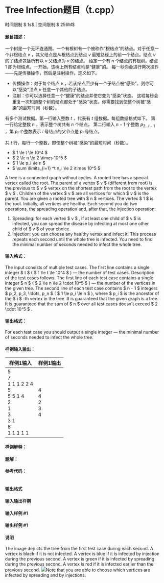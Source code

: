 
# Tree Infection题目（t.cpp）
时间限制 $ 1s$   |   空间限制 $ 256M$

#### 题目描述：

一个树是一个无环连通图。一个有根树有一个被称作“根结点”的结点。对于任意一个非根结点 $v$ ，其父结点是从根结点到结点 $v$ 最短路径上的前一个结点。结点 $v$ 的子结点包括所有以 $v$ 父结点为 $v$ 的结点。
给定一个有 $n$ 个结点的有根树。结点 $1$ 即为根结点。一开始，该树上所有结点均是“健康”的。
每一秒你会进行两次操作——先是传播操作，然后是注射操作，定义如下。

- 传播操作：对于每个结点 $v$ ，若该结点至少有一个子结点被“感染”，则你可以“感染”顶点 $v$ 任意一个其他的子结点。
- 注射：你可以选择任意一个“健康”的结点并使它变为“感染”状态。
    这程每秒会重复一次知道整个树的结点都处于“感染”状态。你需要找到使整个树被“感染”的最短时间（秒数）。



有多个测试数据。第一行输入整数 $t$ ，代表有 $t$ 组数据。每组数据格式如下。
第一行给定整数 $n$ ，表示整个树共有 $n$ 个结点。
第二行输入 $n-1$ 个整数 $p_{2...i-1}$ ，第 $p_i$ 个整数表示 $i$ 号结点的父节点是 $p_i$ 号结点。



共 $t$ 行，每行一个整数，即使整个树被“感染”的最短时间（秒数）。



- $ 1 \le t \le 10^4 $
- $ 2 \le n \le 2 \times 10^5 $
- $ 1 \le p_i \le n $
- $ \sum \limits_{i=1} ^t n_i \le 2 \times 10^5 $



A tree is a connected graph without cycles. A rooted tree has a special vertex called the root. The parent of a vertex $ v $ (different from root) is the previous to $ v $ vertex on the shortest path from the root to the vertex $ v $ . Children of the vertex $ v $ are all vertices for which $ v $ is the parent.
You are given a rooted tree with $ n $ vertices. The vertex $ 1 $ is the root. Initially, all vertices are healthy.
Each second you do two operations, the spreading operation and, after that, the injection operation:

1. Spreading: for each vertex $ v $ , if at least one child of $ v $ is infected, you can spread the disease by infecting at most one other child of $ v $ of your choice.
2. Injection: you can choose any healthy vertex and infect it.
    This process repeats each second until the whole tree is infected. You need to find the minimal number of seconds needed to infect the whole tree.

#### 输入格式：

The input consists of multiple test cases. The first line contains a single integer $ t $ ( $ 1 \le t \le 10^4 $ ) — the number of test cases. Description of the test cases follows.
The first line of each test case contains a single integer $ n $ ( $ 2 \le n \le 2 \cdot 10^5 $ ) — the number of the vertices in the given tree.
The second line of each test case contains $ n - 1 $ integers $ p_2, p_3, \ldots, p_n $ ( $ 1 \le p_i \le n $ ), where $ p_i $ is the ancestor of the $ i $ -th vertex in the tree.
It is guaranteed that the given graph is a tree.
It is guaranteed that the sum of $ n $ over all test cases doesn't exceed $ 2 \cdot 10^5 $ .

#### 输出格式：

For each test case you should output a single integer — the minimal number of seconds needed to infect the whole tree.

#### 样例输入输出：

| 样例1输入                                                    | 样例1输出                 |
| ------------------------------------------------------------ | ------------------------- |
| 5<br/>7<br/>1 1 1 2 2 4<br/>5<br/>5 5 1 4<br/>2<br/>1<br/>3<br/>3 1<br/>6<br/>1 1 1 1 1 | 4<br/>4<br/>2<br/>3<br/>4 |

#### 样例解释：



<div STYLE="page-break-after: always;"/>

#### 题解：



#### 参考代码：

```c++

```






#### 输出格式


#### 输入输出样例
#### 输入样例 #1

#### 输出样例 #1

#### 说明
The image depicts the tree from the first test case during each second.
A vertex is black if it is not infected. A vertex is blue if it is infected by injection during the previous second. A vertex is green if it is infected by spreading during the previous second. A vertex is red if it is infected earlier than the previous second.
![](https://cdn.luogu.com.cn/upload/vjudge_pic/CF1665C/cdb9fb6598e0de49d63d1e50d0cfca55c1b5511e.png)Note that you are able to choose which vertices are infected by spreading and by injections.
